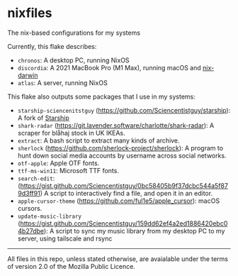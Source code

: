 # nixfiles

The nix-based configurations for my systems

Currently, this flake describes:

- `chronos`: A desktop PC, running NixOS
- `discordia`: A 2021 MacBook Pro (M1 Max), running macOS and [nix-darwin](https://github.com/LnL7/nix-darwin)
- `atlas`: A server, running NixOS

This flake also outputs some packages that I use in my systems:

- `starship-sciencenitstguy` (https://github.com/Sciencentistguy/starship): A fork of [Starship](https://starship.rs/)
- `shark-radar` (https://git.lavender.software/charlotte/shark-radar): A scraper for blåhaj stock in UK IKEAs.
- `extract`: A bash script to extract many kinds of archive.
- `sherlock` (https://github.com/sherlock-project/sherlock): A program to hunt down social media accounts by username across social networks.
- `otf-apple`: Apple OTF fonts.
- `ttf-ms-win11`: Microsoft TTF fonts.
- `search-edit`: (https://gist.github.com/Sciencentistguy/0bc58405b9f37dcbc544a5f879d3ff91) A script to interactively find a file, and open it in an editor.
- `apple-cursor-theme` (https://github.com/ful1e5/apple_cursor): macOS cursors.
- `update-music-library` (https://gist.github.com/Sciencentistguy/159dd62ef4a2ed1886420ebc04b27dbe): A script to sync my music library from my desktop PC to my server, using tailscale and rsync

---

All files in this repo, unless stated otherwise, are avaialable under the terms of version 2.0 of the Mozilla Public Licence.
